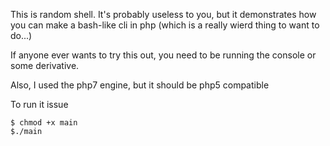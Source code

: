 <!Doctype html>

This is random shell. It's probably useless to you, but it demonstrates how you can make a bash-like cli in
php (which is a really wierd thing to want to do...)

If anyone ever wants to try this out, you need to be running the console or some derivative.

Also, I used the php7 engine, but it should be php5 compatible

To run it issue

~~~~
$ chmod +x main
$./main
~~~~
